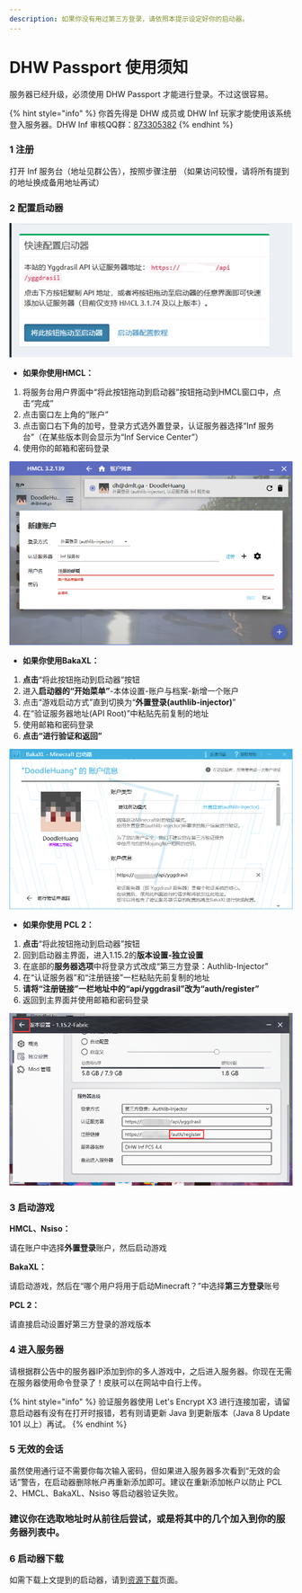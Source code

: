 ```yaml
---
description: 如果你没有用过第三方登录，请依照本提示设定好你的启动器。
---
```


# DHW Passport 使用须知

服务器已经升级，必须使用 DHW Passport 才能进行登录。不过这很容易。

{% hint style="info" %}
你首先得是 DHW 成员或 DHW Inf 玩家才能使用该系统登入服务器。DHW Inf 审核QQ群：[873305382](https://jq.qq.com/?\_wv=1027\&k=CLcpAiWK)
{% endhint %}

### 1 注册

打开 Inf 服务台（地址见群公告），按照步骤注册 （如果访问较慢，请将所有提到的地址换成备用地址再试）

### 2 配置启动器

![请找到“快速配置启动器”界面，这将是所有配置的起点。](<.gitbook/assets/图片 (6).png>)

* **如果你使用HMCL：**

1. 将服务台用户界面中“将此按钮拖动到启动器”按钮拖动到HMCL窗口中，点击“完成”
2. 点击窗口左上角的“账户”
3. 点击窗口右下角的加号，登录方式选外置登录，认证服务器选择“Inf 服务台”（在某些版本则会显示为“Inf Service Center”）
4. 使用你的邮箱和密码登录

![HMCL 的设定图示（更详细的图示请在群文件寻找“配置图解”）](<.gitbook/assets/图片 (4).png>)

* **如果你使用BakaXL：**

1. **点击**“将此按钮拖动到启动器”按钮
2. 进入**启动器的“开始菜单”**-本体设置-账户与档案-新增一个账户
3. 点击“游戏启动方式”直到切换为“**外置登录(authlib-injector)**”
4. 在“验证服务器地址(API Root)”中粘贴先前复制的地址
5. 使用邮箱和密码登录
6. **点击“进行验证和返回”**

![在 BakaXL 中设置外置登录](<.gitbook/assets/图片 (5).png>)

* **如果你使用 PCL 2：**

1. **点击**“将此按钮拖动到启动器”按钮
2. 回到启动器主界面，进入1.15.2的**版本设置-独立设置**
3. 在底部的**服务器选项**中将登录方式改成“第三方登录：Authlib-Injector”
4. 在“认证服务器”和“注册链接”一栏粘贴先前复制的地址
5. **请将“注册链接”一栏地址中的“api/yggdrasil”改为“auth/register”**
6. 返回到主界面并使用邮箱和密码登录

![在 PCL 2 中设置第三方登录](<.gitbook/assets/图片 (7).png>)

### 3 启动游戏

**HMCL、Nsiso：**

请在账户中选择**外置登录**账户，然后启动游戏

**BakaXL：**

请启动游戏，然后在“哪个用户将用于启动Minecraft？”中选择**第三方登录**账号

**PCL 2：**

请直接启动设置好第三方登录的游戏版本

### 4 进入服务器

请根据群公告中的服务器IP添加到你的多人游戏中，之后进入服务器。你现在无需在服务器使用命令登录了！皮肤可以在网站中自行上传。

{% hint style="info" %}
验证服务器使用 Let's Encrypt X3 进行连接加密，请留意启动器有没有在打开时报错，若有则请更新 Java 到更新版本（Java 8 Update 101 以上）再试。
{% endhint %}

### 5 无效的会话

虽然使用通行证不需要你每次输入密码，但如果进入服务器多次看到“无效的会话”警告，在启动器删除帐户再重新添加即可。建议在重新添加帐户以防止 PCL 2、HMCL、BakaXL、Nsiso 等启动器验证失败。

### 建议你在选取地址时从前往后尝试，或是将其中的几个加入到你的服务器列表中。

### 6 启动器下载

如需下载上文提到的启动器，请到[资源下载](downloads.md)页面。

